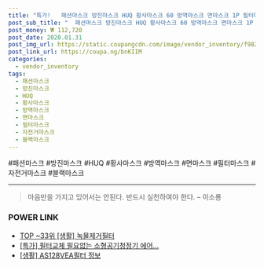 ```yaml
--- 
title: "특가!   패션마스크 방진마스크 HUQ 황사마스크 60 방역마스크 면마스크 1P 필터마스크 단일 자전거마스크 X 블랙마스크 수량..." 
post_sub_title: "  패션마스크 방진마스크 HUQ 황사마스크 60 방역마스크 면마스크 1P 필터마스크 단일 자전거마스크 X 블랙마스크 수량 성인용 마스크대형 피타마스크 모나리자 입체마스크" 
post_money: ₩ 112,720 
post_date: 2020.01.31 
post_img_url: https://static.coupangcdn.com/image/vendor_inventory/f982/90a7d1acbb4a8d80b31e99b94ca642ca6c734be0e37b9fe1d7cc8d893919.jpg 
post_link_url: https://coupa.ng/bnKIIM 
categories: 
  - vendor_inventory 
tags: 
  - 패션마스크 
  - 방진마스크 
  - HUQ 
  - 황사마스크 
  - 방역마스크 
  - 면마스크 
  - 필터마스크 
  - 자전거마스크 
  - 블랙마스크 
--- 
```

  #패션마스크 #방진마스크 #HUQ #황사마스크 #방역마스크 #면마스크 #필터마스크 #자전거마스크 #블랙마스크 
<hr> 

> 마음만을 가지고 있어서는 안된다. 반드시 실천하여야 한다. – 이소룡 


### POWER LINK

* <a href="https://blog.naver.com/an0733/221786666656" target="_blank"> TOP ~33위 [생활] 녹물제거필터</a>
* <a href="https://blog.naver.com/sakai111/221790656081" target="_blank">[특가] 필터교체 필요없는 소형공기청정기 에어...</a>
* <a href="https://blog.naver.com/fasyy4321/221762538784" target="_blank"> [생활] AS128VEA필터 정보 </a>
